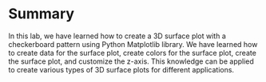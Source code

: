 # Summary

In this lab, we have learned how to create a 3D surface plot with a checkerboard pattern using Python Matplotlib library. We have learned how to create data for the surface plot, create colors for the surface plot, create the surface plot, and customize the z-axis. This knowledge can be applied to create various types of 3D surface plots for different applications.
